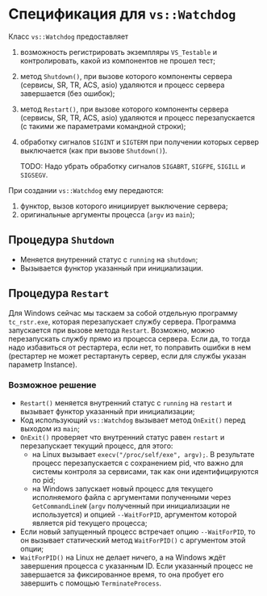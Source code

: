# Спецификация для `vs::Watchdog`
Класс `vs::Watchdog` предоставляет
1. возможность регистрировать экземпляры `VS_Testable` и контролировать, какой из компонентов не прошел тест;
2. метод `Shutdown()`, при вызове которого компоненты сервера (сервисы, SR, TR, ACS, asio) удаляются и процесс сервера завершается (без ошибок);
3. метод `Restart()`, при вызове которого компоненты сервера (сервисы, SR, TR, ACS, asio) удаляются и процесс перезапускается (с такими же параметрами командной строки);
4. обработку сигналов `SIGINT` и `SIGTERM` при получении которых сервер выключается (как при вызове `Shutdown()`).

   TODO: Надо убрать обработку сигналов `SIGABRT`, `SIGFPE`, `SIGILL` и `SIGSEGV`.

При создании `vs::Watchdog` ему передаются:
1. функтор, вызов которого инициирует выключение сервера;
2. оригинальные аргументы процесса (`argv` из `main`);

## Процедура `Shutdown`
* Меняется внутренний статус с `running` на `shutdown`;
* Вызывается функтор указанный при инициализации.

## Процедура `Restart`
Для Windows сейчас мы таскаем за собой отдельную программу `tc_rstr.exe`, которая перезапускает службу сервера.
Программа запускается при вызове метода `Restart`.
Возможно, можно перезапускать службу прямо из процесса сервера.
Если да, то тогда надо избавиться от рестартера, если нет, то поправить ошибки в нем (рестартер не может рестартануть сервер, если для службы указан параметр Instance).

### Возможное решение
* `Restart()` меняется внутренний статус с `running` на `restart` и вызывает функтор указанный при инициализации;
* Код использующий `vs::Watchdog` вызывает метод `OnExit()` перед выходом из `main`;
* `OnExit()` проверяет что внутренний статус равен `restart` и перезапускает текущий процесс, для этого:
  - на Linux вызывает `execv("/proc/self/exe", argv);`.
    В результате процесс перезапускается с сохранением pid, что важно для системы контроля за сервисами, так как они идентифицируются по pid;
  - на Windows запускает новый процесс для текущего исполняемого файла с аргументами полученными через `GetCommandLineW` (`argv` полученный при инициализации не используется) и опцией `--WaitForPID`, аргументом которой является pid текущего процесса;
* Если новый запущенный процесс встречает опцию `--WaitForPID`, то он вызывает статический метод `WaitForPID()` с аргументом этой опции;
* `WaitForPID()` на Linux не делает ничего, а на Windows ждёт завершения процесса с указанным ID.
  Если указанный процесс не завершается за фиксированное время, то она пробует его завершить с помощью `TerminateProcess`.

